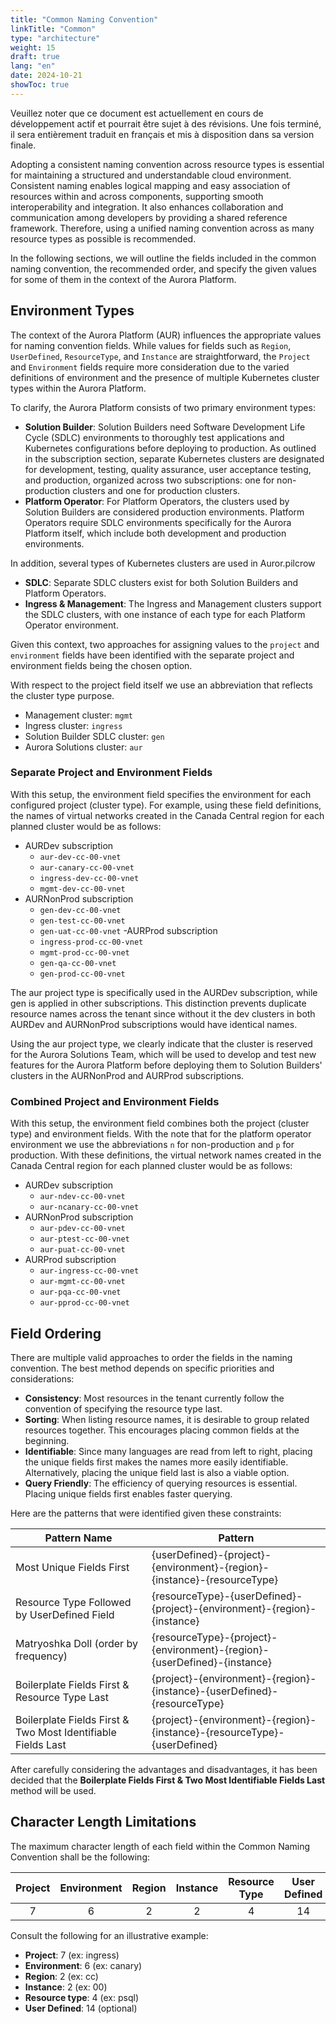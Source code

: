 ```yaml
---
title: "Common Naming Convention"
linkTitle: "Common"
type: "architecture"
weight: 15
draft: true
lang: "en"
date: 2024-10-21
showToc: true
---
```


<gcds-alert alert-role="danger" container="full" heading="Avis de traduction" hide-close-btn="true" hide-role-icon="false" is-fixed="false" class="hydrated mb-400">
<gcds-text>Veuillez noter que ce document est actuellement en cours de développement actif et pourrait être sujet à des révisions. Une fois terminé, il sera entièrement traduit en français et mis à disposition dans sa version finale.</gcds-text>
</gcds-alert>

Adopting a consistent naming convention across resource types is essential for maintaining a structured and understandable cloud environment. Consistent naming enables logical mapping and easy association of resources within and across components, supporting smooth interoperability and integration. It also enhances collaboration and communication among developers by providing a shared reference framework. Therefore, using a unified naming convention across as many resource types as possible is recommended.

In the following sections, we will outline the fields included in the common naming convention, the recommended order, and specify the given values for some of them in the context of the Aurora Platform.

## Environment Types

The context of the Aurora Platform (AUR) influences the appropriate values for naming convention fields. While values for fields such as `Region`, `UserDefined`, `ResourceType`, and `Instance` are straightforward, the `Project` and `Environment` fields require more consideration due to the varied definitions of environment and the presence of multiple Kubernetes cluster types within the Aurora Platform.

To clarify, the Aurora Platform consists of two primary environment types:

- **Solution Builder**: Solution Builders need Software Development Life Cycle (SDLC) environments to thoroughly test applications and Kubernetes configurations before deploying to production. As outlined in the subscription section, separate Kubernetes clusters are designated for development, testing, quality assurance, user acceptance testing, and production, organized across two subscriptions: one for non-production clusters and one for production clusters.
- **Platform Operator**: For Platform Operators, the clusters used by Solution Builders are considered production environments. Platform Operators require SDLC environments specifically for the Aurora Platform itself, which include both development and production environments.

In addition, several types of Kubernetes clusters are used in Auror.pilcrow

- **SDLC**: Separate SDLC clusters exist for both Solution Builders and Platform Operators.
- **Ingress & Management**: The Ingress and Management clusters support the SDLC clusters, with one instance of each type for each Platform Operator environment.

Given this context, two approaches for assigning values to the `project` and `environment` fields have been identified with the separate project and environment fields being the chosen option.

With respect to the project field itself we use an abbreviation that reflects the cluster type purpose.

- Management cluster: `mgmt`
- Ingress cluster: `ingress`
- Solution Builder SDLC cluster: `gen`
- Aurora Solutions cluster: `aur`

### Separate Project and Environment Fields

With this setup, the environment field specifies the environment for each configured project (cluster type). For example, using these field definitions, the names of virtual networks created in the Canada Central region for each planned cluster would be as follows:

- AURDev subscription
  - `aur-dev-cc-00-vnet`
  - `aur-canary-cc-00-vnet`
  - `ingress-dev-cc-00-vnet`
  - `mgmt-dev-cc-00-vnet`
- AURNonProd subscription
  - `gen-dev-cc-00-vnet`
  - `gen-test-cc-00-vnet`
  - `gen-uat-cc-00-vnet`
-AURProd subscription
  - `ingress-prod-cc-00-vnet`
  - `mgmt-prod-cc-00-vnet`
  - `gen-qa-cc-00-vnet`
  - `gen-prod-cc-00-vnet`

The aur project type is specifically used in the AURDev subscription, while gen is applied in other subscriptions. This distinction prevents duplicate resource names across the tenant since without it the dev clusters in both AURDev and AURNonProd subscriptions would have identical names.

Using the aur project type, we clearly indicate that the cluster is reserved for the Aurora Solutions Team, which will be used to develop and test new features for the Aurora Platform before deploying them to Solution Builders' clusters in the AURNonProd and AURProd subscriptions.

### Combined Project and Environment Fields

With this setup, the environment field combines both the project (cluster type) and environment fields. With the note that for the platform operator environment we use the abbreviations `n` for non-production and `p` for production. With these definitions, the virtual network names created in the Canada Central region for each planned cluster would be as follows:

- AURDev subscription
  - `aur-ndev-cc-00-vnet`
  - `aur-ncanary-cc-00-vnet`
- AURNonProd subscription
  - `aur-pdev-cc-00-vnet`
  - `aur-ptest-cc-00-vnet`
  - `aur-puat-cc-00-vnet`
- AURProd subscription
  - `aur-ingress-cc-00-vnet`
  - `aur-mgmt-cc-00-vnet`
  - `aur-pqa-cc-00-vnet`
  - `aur-pprod-cc-00-vnet`

## Field Ordering

There are multiple valid approaches to order the fields in the naming convention. The best method depends on specific priorities and considerations:

- **Consistency**: Most resources in the tenant currently follow the convention of specifying the resource type last.
- **Sorting**: When listing resource names, it is desirable to group related resources together. This encourages placing common fields at the beginning.
- **Identifiable**: Since many languages are read from left to right, placing the unique fields first makes the names more easily identifiable. Alternatively, placing the unique field last is also a viable option.
- **Query Friendly**: The efficiency of querying resources is essential. Placing unique fields first enables faster querying.

Here are the patterns that were identified given these constraints:

| **Pattern Name**                                             | **Pattern**                                                              |
|--------------------------------------------------------------|--------------------------------------------------------------------------|
| Most Unique Fields First                                     | {userDefined}-{project}-{environment}-{region}-{instance}-{resourceType} |
| Resource Type Followed by UserDefined Field                  | {resourceType}-{userDefined}-{project}-{environment}-{region}-{instance} |
| Matryoshka Doll (order by frequency)                         | {resourceType}-{project}-{environment}-{region}-{userDefined}-{instance} |
| Boilerplate Fields First & Resource Type Last                | {project}-{environment}-{region}-{instance}-{userDefined}-{resourceType} |
| Boilerplate Fields First & Two Most Identifiable Fields Last | {project}-{environment}-{region}-{instance}-{resourceType}-{userDefined} |

<div class="mb-400"></div>

After carefully considering the advantages and disadvantages, it has been decided that the **Boilerplate Fields First & Two Most Identifiable Fields Last** method will be used.

## Character Length Limitations

The maximum character length of each field within the Common Naming Convention shall be the following:

| Project | Environment | Region | Instance | Resource Type | User Defined |
|:-------:|:-----------:|:------:|:--------:|:-------------:|:------------:|
|    7    |      6      |   2    |    2     |       4       |      14      |

<div class="mb-400"></div>

Consult the following for an illustrative example:

- **Project**: 7 (ex: ingress)
- **Environment**: 6 (ex: canary)
- **Region**: 2 (ex: cc)
- **Instance**: 2 (ex: 00)
- **Resource type**: 4 (ex: psql)
- **User Defined**: 14 (optional)
